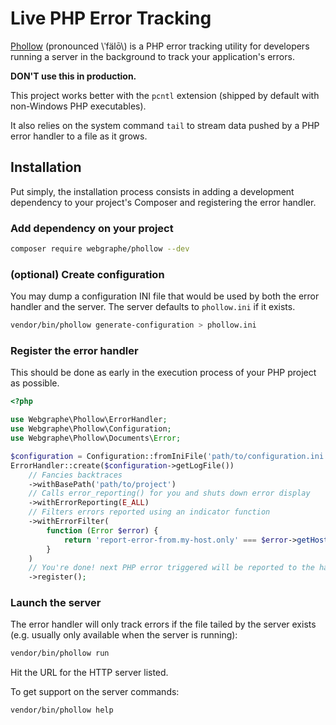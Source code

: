 # Live PHP Error Tracking

[Phollow](https://github.com/webgraphe/phollow) (pronounced \\ˈfälō\\) is a PHP error tracking utility for developers
running a server in the background to track your application's errors.

**DON'T use this in production.**

This project works better with the `pcntl` extension (shipped by default with non-Windows PHP executables).

It also relies on the system command `tail` to stream data pushed by a PHP error handler to a file as it grows.  

## Installation

Put simply, the installation process consists in adding a development dependency to your project's Composer and registering the error handler.

### Add dependency on your project

```bash
composer require webgraphe/phollow --dev
```

### (optional) Create configuration

You may dump a configuration INI file that would be used by both the error handler and the server. The server defaults
to `phollow.ini` if it exists.

```bash
vendor/bin/phollow generate-configuration > phollow.ini
```

### Register the error handler

This should be done as early in the execution process of your PHP project as possible.

```php
<?php

use Webgraphe\Phollow\ErrorHandler;
use Webgraphe\Phollow\Configuration;
use Webgraphe\Phollow\Documents\Error;

$configuration = Configuration::fromIniFile('path/to/configuration.ini');
ErrorHandler::create($configuration->getLogFile())
    // Fancies backtraces
    ->withBasePath('path/to/project')
    // Calls error_reporting() for you and shuts down error display
    ->withErrorReporting(E_ALL)
    // Filters errors reported using an indicator function
    ->withErrorFilter(
        function (Error $error) {
            return 'report-error-from.my-host.only' === $error->getHostName();
        }
    )
    // You're done! next PHP error triggered will be reported to the handler
    ->register();
```

### Launch the server

The error handler will only track errors if the file tailed by the server exists (e.g. usually only available when
the server is running):

```bash
vendor/bin/phollow run
```

Hit the URL for the HTTP server listed.

To get support on the server commands:

```bash
vendor/bin/phollow help
```

